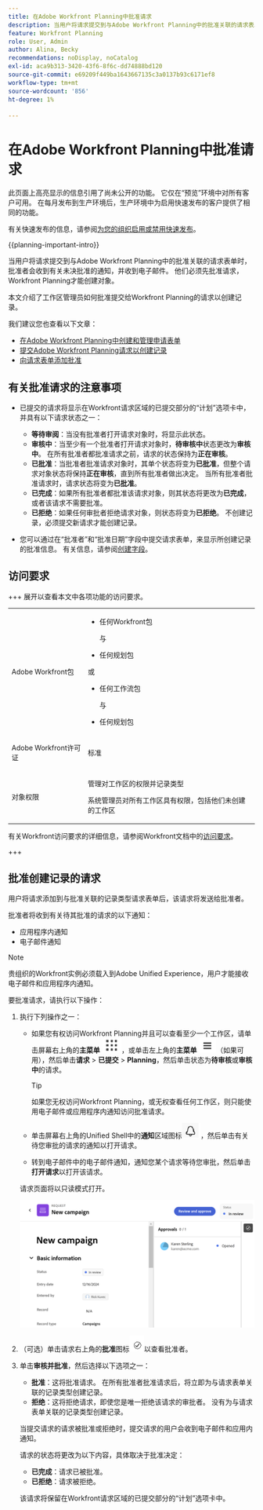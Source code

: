 ```yaml
---
title: 在Adobe Workfront Planning中批准请求
description: 当用户将请求提交到与Adobe Workfront Planning中的批准关联的请求表单时，批准者会收到有关未决批准的通知，并收到电子邮件。 他们必须先批准请求，Workfront Planning才能创建对象。
feature: Workfront Planning
role: User, Admin
author: Alina, Becky
recommendations: noDisplay, noCatalog
exl-id: aca9b313-3420-43f6-8f6c-dd74888bd120
source-git-commit: e69209f449ba1643667135c3a0137b93c6171ef8
workflow-type: tm+mt
source-wordcount: '856'
ht-degree: 1%

---
```


# 在Adobe Workfront Planning中批准请求

<!--take Preview and Production references at Production time-->

<!-- do you need to add that only workspace owners can view the Submitted/ Planning tab?? - asking team in slack-->

<span class="preview">此页面上高亮显示的信息引用了尚未公开的功能。 它仅在“预览”环境中对所有客户可用。 在每月发布到生产环境后，生产环境中为启用快速发布的客户提供了相同的功能。</span>

<span class="preview">有关快速发布的信息，请参阅[为您的组织启用或禁用快速发布](/help/quicksilver/administration-and-setup/set-up-workfront/configure-system-defaults/enable-fast-release-process.md)。</span>

{{planning-important-intro}}

当用户将请求提交到与Adobe Workfront Planning中的批准关联的请求表单时，批准者会收到有关未决批准的通知，并收到电子邮件。 他们必须先批准请求，Workfront Planning才能创建对象。

本文介绍了工作区管理员如何批准提交给Workfront Planning的请求以创建记录。

我们建议您也查看以下文章：

* [在Adobe Workfront Planning中创建和管理申请表单](/help/quicksilver/planning/requests/create-request-form.md)
* [提交Adobe Workfront Planning请求以创建记录](/help/quicksilver/planning/requests/submit-requests.md)
* [向请求表单添加批准](/help/quicksilver/planning/requests/add-approval-to-request-form.md)

## 有关批准请求的注意事项

* 已提交的请求将显示在Workfront请求区域的已提交部分的“计划”选项卡中，并具有以下请求状态之一：

   * **等待审阅**：当没有批准者打开请求对象时，将显示此状态。
   * **审核中**：当至少有一个批准者打开请求对象时，**待审核中**&#x200B;状态更改为&#x200B;**审核中**。 在所有批准者都批准请求之前，请求的状态保持为&#x200B;**正在审核**。
   * **已批准**：当批准者批准请求对象时，其单个状态将变为&#x200B;**已批准**，但整个请求对象状态将保持&#x200B;**正在审核**，直到所有批准者做出决定。 当所有批准者批准请求时，请求状态将变为&#x200B;**已批准**。
   * **已完成**：如果所有批准者都批准该请求对象，则其状态将更改为&#x200B;**已完成**，或者该请求不需要批准。
   * **已拒绝**：如果任何审批者拒绝请求对象，则状态将变为&#x200B;**已拒绝**。 不创建记录，必须提交新请求才能创建记录。

* <span class="preview">您可以通过在“批准者”和“批准日期”字段中提交请求表单，来显示所创建记录的批准信息。 有关信息，请参阅[创建字段](/help/quicksilver/planning/fields/create-fields.md)。</span>

## 访问要求

+++ 展开以查看本文中各项功能的访问要求。 

<table style="table-layout:auto"> 
<col> 
</col> 
<col> 
</col> 
<tbody> 
<tr> 
   <td role="rowheader"><p>Adobe Workfront包</p></td> 
   <td> 
<ul><li><p>任何Workfront包</p></li>
与
<li><p>任何规划包</p></li></ul>
或
<ul><li><p>任何工作流包</p></li>
与
<li><p>任何规划包</p></li></ul>
   </td> </tr>

</tr> 
  <tr> 
   <td role="rowheader"><p>Adobe Workfront许可证</p></td> 
   <td><p>标准</p> 
  </td> 
  </tr> 
  <tr> 
   <td role="rowheader"><p>对象权限</p></td> 
   <td>   <p>管理对工作区的权限并记录类型</a> </p>  
   <p>系统管理员对所有工作区具有权限，包括他们未创建的工作区</p>  </td> 
  </tr>  
</tbody> 
</table>

有关Workfront访问要求的详细信息，请参阅Workfront文档中的[访问要求](/help/quicksilver/administration-and-setup/add-users/access-levels-and-object-permissions/access-level-requirements-in-documentation.md)。

+++

## 批准创建记录的请求

用户将请求添加到与批准关联的记录类型请求表单后，该请求将发送给批准者。

批准者将收到有关待其批准的请求的以下通知：

* 应用程序内通知
* 电子邮件通知

>[!NOTE]
>
>贵组织的Workfront实例必须载入到Adobe Unified Experience，用户才能接收电子邮件和应用程序内通知。

要批准请求，请执行以下操作：

1. 执行下列操作之一：

   * 如果您有权访问Workfront Planning并且可以查看至少一个工作区，请单击屏幕右上角的&#x200B;**主菜单** ![圆点主菜单](assets/dots-menu.png)，或单击左上角的&#x200B;**主菜单** ![行主菜单](assets/lines-menu.png)（如果可用），然后单击&#x200B;**请求** > **已提交** > **Planning**，然后单击状态为&#x200B;**待审核**&#x200B;或&#x200B;**审核中**&#x200B;的请求。

     >[!TIP]
     >
     >如果您无权访问Workfront Planning，或无权查看任何工作区，则只能使用电子邮件或应用程序内通知访问批准请求。

   * 单击屏幕右上角的Unified Shell中的&#x200B;**通知**&#x200B;区域图标![通知区域图标](assets/notifications-area-icon-unified-shell.png)，然后单击有关待您审批的请求的通知以打开请求。
   * 转到电子邮件中的电子邮件通知，通知您某个请求等待您审批，然后单击&#x200B;**打开请求**&#x200B;以打开该请求。<!--add the name of the button here, from the email-->

   请求页面将以只读模式打开。

   ![处于审核状态的只读请求页面](assets/read-only-reqeust-page-in-review-status.png)

1. （可选）单击请求右上角的&#x200B;**批准**&#x200B;图标![批准图标](assets/approvals-icon.png)以查看批准者。
1. 单击&#x200B;**审核并批准**，然后选择以下选项之一：

   * **批准**：这将批准请求。 在所有批准者批准请求后，将立即为与请求表单关联的记录类型创建记录。
   * **拒绝**：这将拒绝请求，即使您是唯一拒绝该请求的审批者。 没有为与请求表单关联的记录类型创建记录。

   当提交请求的请求被批准或拒绝时，提交请求的用户会收到电子邮件和应用内通知。

   请求的状态将更改为以下内容，具体取决于批准决定：

   * **已完成**：请求已被批准。
   * **已拒绝**：请求被拒绝。

   该请求将保留在Workfront请求区域的已提交部分的“计划”选项卡中。
